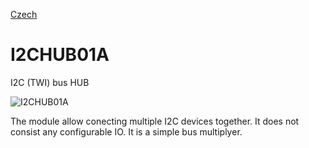 
[Czech](./README.cs.md)
<!--- module --->
# I2CHUB01A
<!--- Emodule --->

<!--- subtitle ---> I2C (TWI) bus HUB <!--- Esubtitle --->

![I2CHUB01A](/doc/img/I2CHUB01A_QRcode.png)

<!--- description ---> The module allow conecting multiple I2C devices together. It does not consist any configurable IO. It is a simple bus multiplyer.<!--- Edescription --->
            